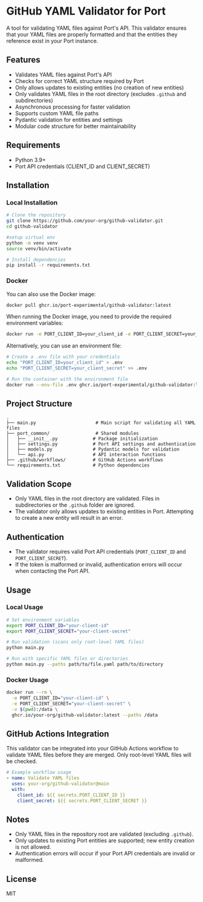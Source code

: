 # GitHub YAML Validator for Port

A tool for validating YAML files against Port's API. This validator ensures that your YAML files are properly formatted and that the entities they reference exist in your Port instance.

## Features

- Validates YAML files against Port's API
- Checks for correct YAML structure required by Port
- Only allows updates to existing entities (no creation of new entities)
- Only validates YAML files in the root directory (excludes `.github` and subdirectories)
- Asynchronous processing for faster validation
- Supports custom YAML file paths
- Pydantic validation for entities and settings
- Modular code structure for better maintainability

## Requirements

- Python 3.9+
- Port API credentials (CLIENT_ID and CLIENT_SECRET)

## Installation

### Local Installation

```bash
# Clone the repository
git clone https://github.com/your-org/github-validator.git
cd github-validator

#setup virtual env
python -m venv venv
source venv/bin/activate

# Install dependencies
pip install -r requirements.txt
```

### Docker

You can also use the Docker image:

```bash
docker pull ghcr.io/port-experimental/github-validator:latest
```

When running the Docker image, you need to provide the required environment variables:

```bash
docker run -e PORT_CLIENT_ID=your_client_id -e PORT_CLIENT_SECRET=your_client_secret ghcr.io/port-experimental/github-validator:latest
```

Alternatively, you can use an environment file:

```bash
# Create a .env file with your credentials
echo "PORT_CLIENT_ID=your_client_id" > .env
echo "PORT_CLIENT_SECRET=your_client_secret" >> .env

# Run the container with the environment file
docker run --env-file .env ghcr.io/port-experimental/github-validator:latest
```

## Project Structure

```
.
├── main.py                      # Main script for validating all YAML files
├── port_common/                 # Shared modules
│   ├── __init__.py             # Package initialization
│   ├── settings.py             # Port API settings and authentication
│   ├── models.py               # Pydantic models for validation
│   └── api.py                  # API interaction functions
├── .github/workflows/          # GitHub Actions workflows
└── requirements.txt            # Python dependencies
```

## Validation Scope

- Only YAML files in the root directory are validated. Files in subdirectories or the `.github` folder are ignored.
- The validator only allows updates to existing entities in Port. Attempting to create a new entity will result in an error.

## Authentication

- The validator requires valid Port API credentials (`PORT_CLIENT_ID` and `PORT_CLIENT_SECRET`).
- If the token is malformed or invalid, authentication errors will occur when contacting the Port API.

## Usage

### Local Usage

```bash
# Set environment variables
export PORT_CLIENT_ID="your-client-id"
export PORT_CLIENT_SECRET="your-client-secret"

# Run validation (scans only root-level YAML files)
python main.py

# Run with specific YAML files or directories
python main.py --paths path/to/file.yaml path/to/directory
```

### Docker Usage

```bash
docker run --rm \
  -e PORT_CLIENT_ID="your-client-id" \
  -e PORT_CLIENT_SECRET="your-client-secret" \
  -v $(pwd):/data \
  ghcr.io/your-org/github-validator:latest --paths /data
```

## GitHub Actions Integration

This validator can be integrated into your GitHub Actions workflow to validate YAML files before they are merged. Only root-level YAML files will be checked.

```yaml
# Example workflow usage
- name: Validate YAML files
  uses: your-org/github-validator@main
  with:
    client_id: ${{ secrets.PORT_CLIENT_ID }}
    client_secret: ${{ secrets.PORT_CLIENT_SECRET }}
```

## Notes

- Only YAML files in the repository root are validated (excluding `.github`).
- Only updates to existing Port entities are supported; new entity creation is not allowed.
- Authentication errors will occur if your Port API credentials are invalid or malformed.

## License

MIT

